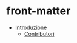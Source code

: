 # front-matter

 <ul class='toc'><li><a href='/it/front-matter/preface'>Introduzione</a><ul style='list-style: none;'/></li></ul>

<ul class='toc'><li><a href='/it/front-matter/contributors'>Contributori</a><ul style='list-style: none;'/></li></ul> 